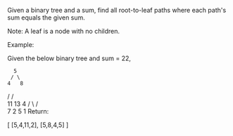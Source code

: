 Given a binary tree and a sum, find all root-to-leaf paths where each path's sum equals the given sum.

Note: A leaf is a node with no children.

Example:

Given the below binary tree and sum = 22,

      5
     / \
    4   8

/ / \
 11 13 4
/ \ / \
7 2 5 1
Return:

[
[5,4,11,2],
[5,8,4,5]
]

